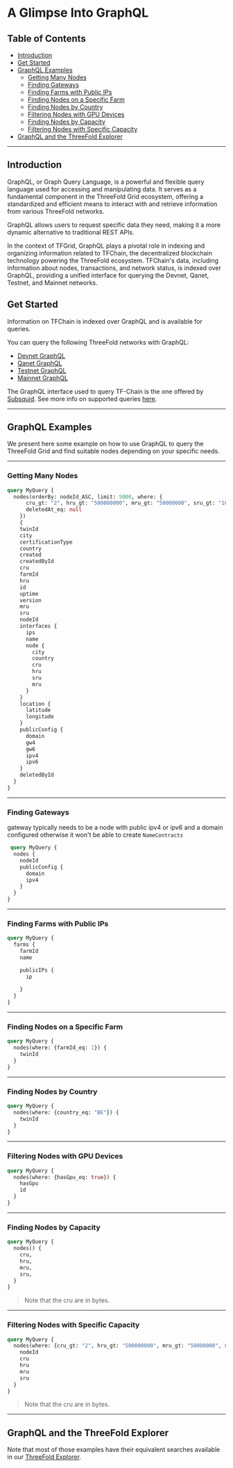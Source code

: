 <h1> A Glimpse Into GraphQL </h1>

<h2> Table of Contents </h2>

- [Introduction](#introduction)
- [Get Started](#get-started)
- [GraphQL Examples](#graphql-examples)
  - [Getting Many Nodes](#getting-many-nodes)
  - [Finding Gateways](#finding-gateways)
  - [Finding Farms with Public IPs](#finding-farms-with-public-ips)
  - [Finding Nodes on a Specific Farm](#finding-nodes-on-a-specific-farm)
  - [Finding Nodes by Country](#finding-nodes-by-country)
  - [Filtering Nodes with GPU Devices](#filtering-nodes-with-gpu-devices)
  - [Finding Nodes by Capacity](#finding-nodes-by-capacity)
  - [Filtering Nodes with Specific Capacity](#filtering-nodes-with-specific-capacity)
- [GraphQL and the ThreeFold Explorer](#graphql-and-the-threefold-explorer)

***

## Introduction

GraphQL, or Graph Query Language, is a powerful and flexible query language used for accessing and manipulating data. It serves as a fundamental component in the ThreeFold Grid ecosystem, offering a standardized and efficient means to interact with and retrieve information from various ThreeFold networks. 

GraphQL allows users to request specific data they need, making it a more dynamic alternative to traditional REST APIs.

In the context of TFGrid, GraphQL plays a pivotal role in indexing and organizing information related to TFChain, the decentralized blockchain technology powering the ThreeFold ecosystem. TFChain's data, including information about nodes, transactions, and network status, is indexed over GraphQL, providing a unified interface for querying the Devnet, Qanet, Testnet, and Mainnet networks.

## Get Started

Information on TFChain is indexed over GraphQL and is available for queries.

You can query the following ThreeFold networks with GraphQL:

- [Devnet GraphQL](https://graphql.dev.grid.tf/graphql)
- [Qanet GraphQL](https://graphql.qa.grid.tf/graphql)
- [Testnet GraphQL](https://graphql.test.grid.tf/graphql)
- [Mainnet GraphQL](https://graphql.grid.tf/graphql)

The GraphQL interface used to query TF-Chain is the one offered by [Subsquid](https://docs.subsquid.io/). See more info on supported queries [here](https://docs.subsquid.io/query-squid/).

***

## GraphQL Examples

We present here some example on how to use GraphQL to query the ThreeFold Grid and find suitable nodes depending on your specific needs.
***
### Getting Many Nodes

```graphql
query MyQuery {
  nodes(orderBy: nodeId_ASC, limit: 5000, where: {
      cru_gt: "2", hru_gt: "500000000", mru_gt: "50000000", sru_gt: "1000000000", 
      deletedAt_eq: null
    }) 
    {
    twinId
    city
    certificationType
    country
    created
    createdById
    cru
    farmId
    hru
    id
    uptime
    version
    mru
    sru
    nodeId
    interfaces {
      ips
      name
      node {
        city
        country
        cru
        hru
        sru
        mru
      }
    }
    location {
      latitude
      longitude
    }
    publicConfig {
      domain
      gw4
      gw6
      ipv4
      ipv6
    }
    deletedById
  }
}


```
***
### Finding Gateways

gateway typically needs to be a node with public ipv4 or ipv6 and a domain configured otherwise it won't be able to create `NameContracts`

```graphql
 query MyQuery {
  nodes {
    nodeId
    publicConfig {
      domain
      ipv4
    }
  }
}
```
***
### Finding Farms with Public IPs

```graphql
query MyQuery {
  farms {
    farmId
    name

    publicIPs {
      ip
      
    }
  }
}

```
***
### Finding Nodes on a Specific Farm

```graphql
query MyQuery {
  nodes(where: {farmId_eq: 1}) {
    twinId
  }
}
```
***
### Finding Nodes by Country

```graphql
query MyQuery {
  nodes(where: {country_eq: "BE"}) {
    twinId
  }
}
```
***
### Filtering Nodes with GPU Devices

```graphql
query MyQuery {
  nodes(where: {hasGpu_eq: true}) {
    hasGpu
    id
  }
}
```

***
### Finding Nodes by Capacity

```graphql
query MyQuery {
  nodes() {
    cru,
    hru,
    mru,
    sru,
  }
}

```

> Note that the cru are in bytes.
***
### Filtering Nodes with Specific Capacity

```graphql
query MyQuery {
  nodes(where: {cru_gt: "2", hru_gt: "500000000", mru_gt: "50000000", sru_gt: "1000000000"}) {
    nodeId
    cru
    hru
    mru
    sru
  }
}

```

> Note that the cru are in bytes.

***

## GraphQL and the ThreeFold Explorer

Note that most of those examples have their equivalent searches available in our [ThreeFold Explorer](https://dashboard.grid.tf/explorer/nodes).
